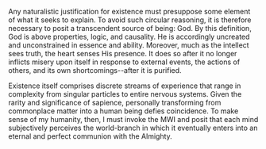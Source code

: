 Any naturalistic justification for existence must presuppose some element of what it seeks to explain. To avoid such circular reasoning, it is therefore necessary to posit a transcendent source of being: God. By this definition, God is above properties, logic, and causality. He is accordingly uncreated and unconstrained in essence and ability. Moreover, much as the intellect sees truth, the heart senses His presence. It does so after it no longer inflicts misery upon itself in response to external events, the actions of others, and its own shortcomings--after it is purified.

Existence itself comprises discrete streams of experience that range in complexity from singular particles to entire nervous systems. Given the rarity and significance of sapience, personally transforming from commonplace matter into a human being defies coincidence. To make sense of my humanity, then, I must invoke the MWI and posit that each mind subjectively perceives the world-branch in which it eventually enters into an eternal and perfect communion with the Almighty.
